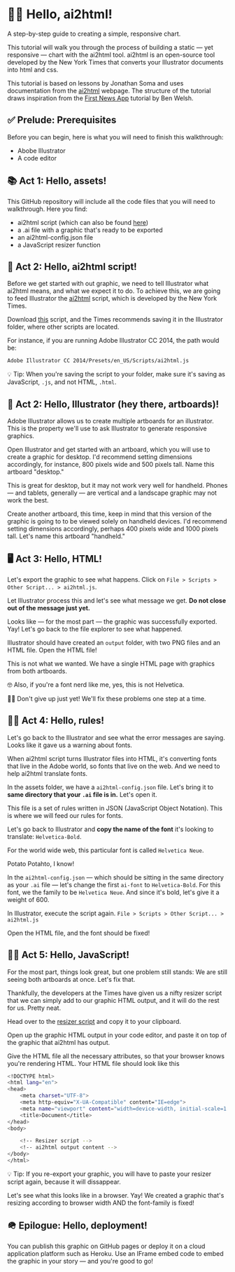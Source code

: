 # 👋🏽 Hello, ai2html!

A step-by-step guide to creating a simple, responsive chart.

This tutorial will walk you through the process of building a static — yet responsive — chart with the ai2html tool. ai2html is an open-source tool developed by the New York Times that converts your Illustrator documents into html and css.

This tutorial is based on lessons by Jonathan Soma and uses documentation from the [ai2html](http://ai2html.org/) webpage. The structure of the tutorial draws inspiration from the [First News App](https://first-news-app.readthedocs.io/en/latest/#) tutorial by Ben Welsh.

## ✅ Prelude: Prerequisites
Before you can begin, here is what you will need to finish this walkthrough:
- Abobe Illustrator
- A code editor

## 📚 Act 1: Hello, assets!
This GitHub repository will include all the code files that you will need to walkthrough. Here you find:
- ai2html script (which can also be found [here](https://raw.githubusercontent.com/newsdev/ai2html/master/ai2html.js))
- a .ai file with a graphic that's ready to be exported
- an ai2html-config.json file
- a JavaScript resizer function

## 👀 Act 2: Hello, ai2html script!
Before we get started with out graphic, we need to tell Illustrator what ai2html means, and what we expect it to do. To achieve this, we are going to feed Illustrator the [ai2html](assets/ai2html.js) script, which is developed by the New York Times.

Download [this](assets/ai2html.js) script, and the Times recommends saving it in the Illustrator folder, where other scripts are located.

For instance, if you are running Adobe Illustrator CC 2014, the path would be:
```bash
Adobe Illustrator CC 2014/Presets/en_US/Scripts/ai2html.js
```

💡 Tip: When you're saving the script to your folder, make sure it's saving as JavaScript, `.js`, and not HTML, `.html`.

## 🎨 Act 2: Hello, Illustrator (hey there, artboards)!
Adobe Illustrator allows us to create multiple artboards for an illustrator. This is the property we'll use to ask Illustrator to generate responsive graphics. 

Open Illustrator and get started with an artboard, which you will use to create a graphic for desktop. I'd recommend setting dimensions accordingly, for instance, 800 pixels wide and 500 pixels tall. Name this artboard "desktop."

This is great for desktop, but it may not work very well for handheld. Phones — and tablets, generally — are vertical and a landscape graphic may not work the best. 

Create another artboard, this time, keep in mind that this version of the graphic is going to to be viewed solely on handheld devices. I'd recommend setting dimensions accordingly, perhaps 400 pixels wide and 1000 pixels tall. Let's name this artboard "handheld."


## 🖥 Act 3: Hello, HTML!

Let's export the graphic to see what happens. Click on `File > Scripts > Other Script... > ai2html.js`.

Let Illustrator process this and let's see what message we get. **Do not close out of the message just yet.**

Looks like — for the most part — the graphic was successfully exported. Yay! Let's go back to the file explorer to see what happened. 

Illustrator should have created an `output` folder, with two PNG files and an HTML file. Open the HTML file!

This is not what we wanted. We have a single HTML page with graphics from both artboards. 

🤓 Also, if you're a font nerd like me, yes, this is not Helvetica. 

💪🏽 Don't give up just yet! We'll fix these problems one step at a time.

## 👮🏽 Act 4: Hello, rules!

Let's go back to the Illustrator and see what the error messages are saying. Looks like it gave us a warning about fonts.

When ai2html script turns Illustrator files into HTML, it's converting fonts that live in the Adobe world, so fonts that live on the web. And we need to help ai2html translate fonts.

In the assets folder, we have a `ai2html-config.json` file. Let's bring it to **same directory that your `.ai` file is in.** Let's open it.

This file is a set of rules written in JSON (JavaScript Object Notation). This is where we will feed our rules for fonts.

Let's go back to Illustrator and **copy the name of the font** it's looking to translate: `Helvetica-Bold`.

For the world wide web, this particular font is called `Helvetica Neue`.

Potato Potahto, I know!

In the `ai2html-config.json` — which should be sitting in the same directory as your `.ai` file — let's change the first `ai-font` to `Helvetica-Bold`. For this font, we the family to be `Helvetica Neue`. And since it's bold, let's give it a weight of 600.

In Illustrator, execute the script again. `File > Scripts > Other Script... > ai2html.js`

Open the HTML file, and the font should be fixed!


## 👨‍💻 Act 5: Hello, JavaScript! 
For the most part, things look great, but one problem still stands: We are still seeing both artboards at once. Let's fix that.

Thankfully, the developers at the Times have given us a nifty resizer script that we can simply add to our graphic HTML output, and it will do the rest for us. Pretty neat.

Head over to the [resizer script](assets/resizer_script.html) and copy it to your clipboard.

Open up the graphic HTML output in your code editor, and paste it on top of the graphic that ai2html has output.

Give the HTML file all the necessary attributes, so that your browser knows you're rendering HTML. Your HTML file should look like this
```bash
<!DOCTYPE html>
<html lang="en">
<head>
    <meta charset="UTF-8">
    <meta http-equiv="X-UA-Compatible" content="IE=edge">
    <meta name="viewport" content="width=device-width, initial-scale=1.0">
    <title>Document</title>
</head>
<body>

    <!-- Resizer script -->
    <!-- ai2html output content -->
</body>
</html>
```

💡 Tip: If you re-export your graphic, you will have to paste your resizer script again, because it will dissappear. 

Let's see what this looks like in a browser. Yay! We created a graphic that's resizing according to browser width AND the font-family is fixed!

## 🪖 Epilogue: Hello, deployment!
You can publish this graphic on GitHub pages or deploy it on a cloud application platform such as Heroku. Use an IFrame embed code to embed the graphic in your story — and you're good to go!